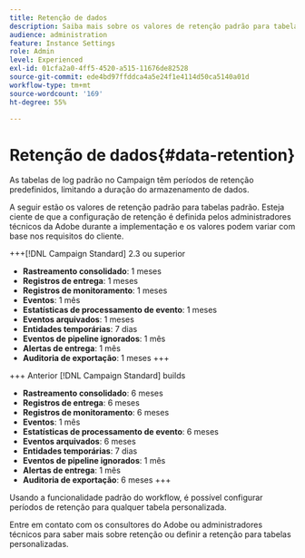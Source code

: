 ```yaml
---
title: Retenção de dados
description: Saiba mais sobre os valores de retenção padrão para tabelas padrão
audience: administration
feature: Instance Settings
role: Admin
level: Experienced
exl-id: 01cfa2a0-4ff5-4520-a515-11676de82528
source-git-commit: ede4bd97ffddca4a5e24f1e4114d50ca5140a01d
workflow-type: tm+mt
source-wordcount: '169'
ht-degree: 55%

---
```


# Retenção de dados{#data-retention}

As tabelas de log padrão no Campaign têm períodos de retenção predefinidos, limitando a duração do armazenamento de dados.

A seguir estão os valores de retenção padrão para tabelas padrão. Esteja ciente de que a configuração de retenção é definida pelos administradores técnicos da Adobe durante a implementação e os valores podem variar com base nos requisitos do cliente.

+++[!DNL Campaign Standard] 2.3 ou superior

* **Rastreamento consolidado**: 1 meses
* **Registros de entrega**: 1 meses
* **Registros de monitoramento**: 1 meses
* **Eventos**: 1 mês
* **Estatísticas de processamento de evento**: 1 meses
* **Eventos arquivados**: 1 meses
* **Entidades temporárias**: 7 dias
* **Eventos de pipeline ignorados**: 1 mês
* **Alertas de entrega**: 1 mês
* **Auditoria de exportação**: 1 meses
+++

+++ Anterior [!DNL Campaign Standard] builds

* **Rastreamento consolidado**: 6 meses
* **Registros de entrega**: 6 meses
* **Registros de monitoramento**: 6 meses
* **Eventos**: 1 mês
* **Estatísticas de processamento de evento**: 6 meses
* **Eventos arquivados**: 6 meses
* **Entidades temporárias**: 7 dias
* **Eventos de pipeline ignorados**: 1 mês
* **Alertas de entrega**: 1 mês
* **Auditoria de exportação**: 6 meses
+++

Usando a funcionalidade padrão do workflow, é possível configurar períodos de retenção para qualquer tabela personalizada.

Entre em contato com os consultores do Adobe ou administradores técnicos para saber mais sobre retenção ou definir a retenção para tabelas personalizadas.
